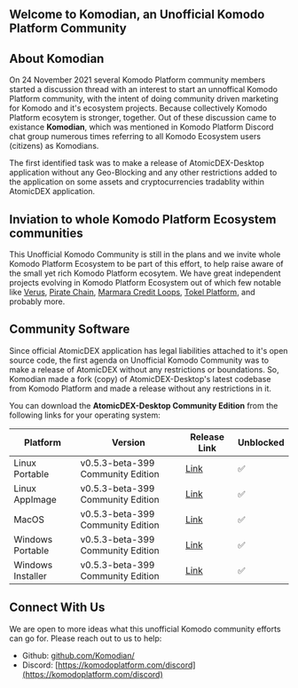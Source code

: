 ## Welcome to Komodian, an Unofficial Komodo Platform Community

## About Komodian
On 24 November 2021 several Komodo Platform community members started a discussion thread with an interest to start an unnoffical Komodo Platform community, with the intent of doing community driven marketing for Komodo and it's ecosystem projects. Because collectively Komodo Platform ecosytem is stronger, together. Out of these discussion came to existance **Komodian**, which was mentioned in Komodo Platform Discord chat group numerous times referring to all Komodo Ecosystem users (citizens) as Komodians.

The first identified task was to make a release of AtomicDEX-Desktop application without any Geo-Blocking and any other restrictions added to the application on some assets and cryptocurrencies tradablity within AtomicDEX application.

## Inviation to whole Komodo Platform Ecosystem communities
This Unofficial Komodo Community is still in the plans and we invite whole Komodo Platform Ecosystem to be part of this effort, to help raise aware of the small yet rich Komodo Platform ecosytem. We have great independent projects evolving in Komodo Platform Ecosystem out of which few notable like [Verus](https://verus.io/), [Pirate Chain](https://pirate.black/), [Marmara Credit Loops](https://marmara.io/), [Tokel Platform](https://tokel.io/), and probably more.

## Community Software
Since official AtomicDEX application has legal liabilities attached to it's open source code, the first agenda on Unofficial Komodo Community was to make a release of AtomicDEX without any restrictions or boundations. So, Komodian made a fork (copy) of AtomicDEX-Desktop's latest codebase from Komodo Platform and made a release without any restrictions in it.

You can download the **AtomicDEX-Desktop Community Edition** from the following links for your operating system:

| Platform | Version | Release Link | Unblocked |
| ----------- | ----------- | ----------- | ----------- |
| Linux Portable | v0.5.3-beta-399 Community Edition | [Link](https://github.com/Komodian/atomicDEX-Desktop/releases/download/0.5.3-beta-399/atomicdex-desktop-0.5.3-beta-399-community-edition-linux-portable.zip) | ✅ |
| Linux AppImage | v0.5.3-beta-399 Community Edition | [Link](https://github.com/Komodian/atomicDEX-Desktop/releases/download/0.5.3-beta-399/atomicdex-desktop-0.5.3-beta-399-community-edition-linux.AppImage.zip) | ✅ |
| MacOS | v0.5.3-beta-399 Community Edition | [Link](https://github.com/Komodian/atomicDEX-Desktop/releases/download/0.5.3-beta-399/atomicdex-desktop-0.5.3-beta-399-community-edition-osx.dmg) | ✅ |
| Windows Portable | v0.5.3-beta-399 Community Edition | [Link](https://github.com/Komodian/atomicDEX-Desktop/releases/download/0.5.3-beta-399/atomicdex-desktop-0.5.3-beta-399-community-edition-windows-portable.zip) | ✅ |
| Windows Installer | v0.5.3-beta-399 Community Edition | [Link](https://github.com/Komodian/atomicDEX-Desktop/releases/download/0.5.3-beta-399/atomicdex-desktop-0.5.3-beta-399-community-edition-windows-installer.exe) | ✅ |

## Connect With Us
We are open to more ideas what this unofficial Komodo community efforts can go for. Please reach out to us to help:

- Github: [github.com/Komodian/](github.com/Komodian/)
- Discord: [https://komodoplatform.com/discord](https://komodoplatform.com/discord)

